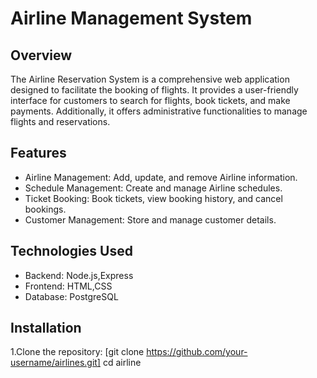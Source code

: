 # Airline Management System

## Overview

The Airline Reservation System is a comprehensive web application designed to facilitate the booking of flights. It provides a user-friendly interface for customers to search for flights, book tickets, and make payments. Additionally, it offers administrative functionalities to manage flights and reservations.

## Features 

- Airline Management: Add, update, and remove Airline information.
- Schedule Management: Create and manage Airline schedules.
- Ticket Booking: Book tickets, view booking history, and cancel bookings.
- Customer Management: Store and manage customer details.

## Technologies Used

- Backend: Node.js,Express
- Frontend: HTML,CSS
- Database: PostgreSQL

## Installation

1.Clone the repository: 
[git clone https://github.com/your-username/airlines.git]
cd airline
